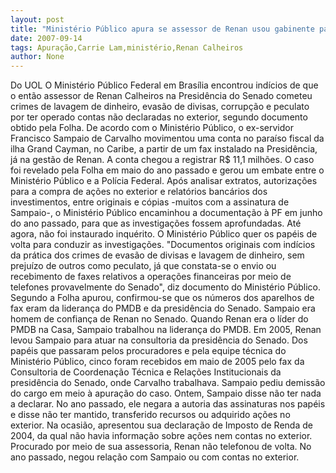 ```yaml
---
layout: post
title: "Ministério Público apura se assessor de Renan usou gabinente para crimes"
date: 2007-09-14
tags: Apuração,Carrie Lam,ministério,Renan Calheiros
author: None
---
```

Do UOL
O Minist&eacute;rio P&uacute;blico Federal em Bras&iacute;lia encontrou ind&iacute;cios de que o ent&atilde;o assessor de Renan Calheiros na Presid&ecirc;ncia do Senado cometeu crimes de lavagem de dinheiro, evas&atilde;o de divisas, corrup&ccedil;&atilde;o e peculato por ter operado contas n&atilde;o declaradas no exterior, segundo documento obtido pela Folha.
De acordo com o Minist&eacute;rio P&uacute;blico, o ex-servidor Francisco Sampaio de Carvalho movimentou uma conta no para&iacute;so fiscal da ilha Grand Cayman, no Caribe, a partir de um fax instalado na Presid&ecirc;ncia, j&aacute; na gest&atilde;o de Renan. A conta chegou a registrar R$ 11,1 milh&otilde;es.
O caso foi revelado pela Folha em maio do ano passado e gerou um embate entre o Minist&eacute;rio P&uacute;blico e a Pol&iacute;cia Federal. Ap&oacute;s analisar extratos, autoriza&ccedil;&otilde;es para a compra de a&ccedil;&otilde;es no exterior e relat&oacute;rios banc&aacute;rios dos investimentos, entre originais e c&oacute;pias -muitos com a assinatura de Sampaio-, o Minist&eacute;rio P&uacute;blico encaminhou a documenta&ccedil;&atilde;o &agrave; PF em junho do ano passado, para que as investiga&ccedil;&otilde;es fossem aprofundadas. At&eacute; agora, n&atilde;o foi instaurado inqu&eacute;rito.
O Minist&eacute;rio P&uacute;blico quer os pap&eacute;is de volta para conduzir as investiga&ccedil;&otilde;es. &quot;Documentos originais com ind&iacute;cios da pr&aacute;tica dos crimes de evas&atilde;o de divisas e lavagem de dinheiro, sem preju&iacute;zo de outros como peculato, j&aacute; que constata-se o envio ou recebimento de faxes relativos a opera&ccedil;&otilde;es financeiras por meio de telefones provavelmente do Senado&quot;, diz documento do Minist&eacute;rio P&uacute;blico.
Segundo a Folha apurou, confirmou-se que os n&uacute;meros dos aparelhos de fax eram da lideran&ccedil;a do PMDB e da presid&ecirc;ncia do Senado. Sampaio era homem de confian&ccedil;a de Renan no Senado. Quando Renan era o l&iacute;der do PMDB na Casa, Sampaio trabalhou na lideran&ccedil;a do PMDB. Em 2005, Renan levou Sampaio para atuar na consultoria da presid&ecirc;ncia do Senado.
Dos pap&eacute;is que passaram pelos procuradores e pela equipe t&eacute;cnica do Minist&eacute;rio P&uacute;blico, cinco foram recebidos em maio de 2005 pelo fax da Consultoria de Coordena&ccedil;&atilde;o T&eacute;cnica e Rela&ccedil;&otilde;es Institucionais da presid&ecirc;ncia do Senado, onde Carvalho trabalhava. Sampaio pediu demiss&atilde;o do cargo em meio &agrave; apura&ccedil;&atilde;o do caso.
Ontem, Sampaio disse n&atilde;o ter nada a declarar. No ano passado, ele negara a autoria das assinaturas nos pap&eacute;is e disse n&atilde;o ter mantido, transferido recursos ou adquirido a&ccedil;&otilde;es no exterior. Na ocasi&atilde;o, apresentou sua declara&ccedil;&atilde;o de Imposto de Renda de 2004, da qual n&atilde;o havia informa&ccedil;&atilde;o sobre a&ccedil;&otilde;es nem contas no exterior.
Procurado por meio de sua assessoria, Renan n&atilde;o telefonou de volta. No ano passado, negou rela&ccedil;&atilde;o com Sampaio ou com contas no exterior.

&nbsp; 